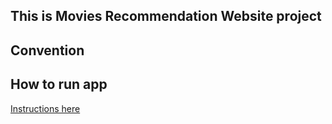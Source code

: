 ## This is Movies Recommendation Website project

## Convention


## How to run app 
[Instructions here](./Source/README.md)